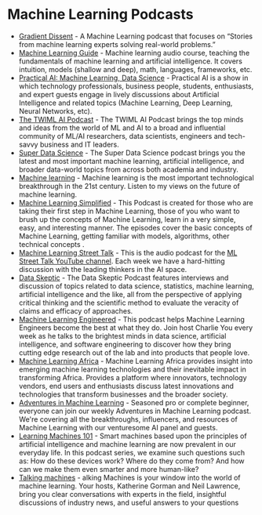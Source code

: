 # Machine Learning Podcasts

- [Gradient Dissent](https://wandb.ai/site/podcast) - A Machine Learning podcast that focuses on “Stories from machine learning experts solving real-world problems.”
- [Machine Learning Guide](https://podcasts.google.com/feed/aHR0cDovL21hY2hpbmVsZWFybmluZ2d1aWRlLmxpYnN5bi5jb20vcnNz) - Machine learning audio course, teaching the fundamentals of machine learning and artificial intelligence. It covers intuition, models (shallow and deep), math, languages, frameworks, etc.
- [Practical AI: Machine Learning, Data Science](https://podcasts.google.com/feed/aHR0cHM6Ly9jaGFuZ2Vsb2cuY29tL3ByYWN0aWNhbGFpL2ZlZWQ?sa=X&ved=0CAMQ4aUDahcKEwjIr8-Qm6fyAhUAAAAAHQAAAAAQAQ) - Practical AI is a show in which technology professionals, business people, students, enthusiasts, and expert guests engage in lively discussions about Artificial Intelligence and related topics (Machine Learning, Deep Learning, Neural Networks, etc). 
- [The TWIML AI Podcast](https://podcasts.google.com/feed/aHR0cHM6Ly9mZWVkcy5tZWdhcGhvbmUuZm0vTUxOMjE1NTYzNjE0Nw?sa=X&ved=0CAMQ4aUDahcKEwjA6rOip6fyAhUAAAAAHQAAAAAQAQ) - The TWIML AI Podcast brings the top minds and ideas from the world of ML and AI to a broad and influential community of ML/AI researchers, data scientists, engineers and tech-savvy business and IT leaders. 
- [Super Data Science](https://podcasts.google.com/feed/aHR0cHM6Ly9mZWVkcy5zb3VuZGNsb3VkLmNvbS91c2Vycy9zb3VuZGNsb3VkOnVzZXJzOjI1MzU4NTkwMC9zb3VuZHMucnNz?sa=X&ved=0CAMQ4aUDahcKEwjYy-nYp6fyAhUAAAAAHQAAAAAQAQ) - The Super Data Science podcast brings you the latest and most important machine learning, artificial intelligence, and broader data-world topics from across both academia and industry.
- [Machine learning](https://podcasts.google.com/feed/aHR0cHM6Ly9hbmNob3IuZm0vcy85ZGE2NWZjL3BvZGNhc3QvcnNz?sa=X&ved=0CBYQ27cFahcKEwjgzJTomqfyAhUAAAAAHQAAAAAQAg) - Machine learning is the most important technological breakthrough in the 21st century. Listen to my views on the future of machine learning. 
- [Machine Learning Simplified](https://podcasts.google.com/feed/aHR0cHM6Ly9hbmNob3IuZm0vcy8zMjdhZWJmOC9wb2RjYXN0L3Jzcw?sa=X&ved=0CBcQ27cFahcKEwjgzJTomqfyAhUAAAAAHQAAAAAQAg) - This Podcast is created for those who are taking their first step in Machine Learning, those of you who want to brush up the concepts of Machine Learning, learn in a very simple, easy, and interesting manner. The episodes cover the basic concepts of Machine Learning, getting familiar with models, algorithms, other technical concepts . 
- [Machine Learning Street Talk](https://podcasts.google.com/feed/aHR0cHM6Ly9hbmNob3IuZm0vcy8xZTRhMGVhYy9wb2RjYXN0L3Jzcw?sa=X&ved=0CBkQ27cFahcKEwjgzJTomqfyAhUAAAAAHQAAAAAQAg) - This is the audio podcast for the [ML Street Talk YouTube channel](https://www.youtube.com/c/MachineLearningStreetTalk). Each week we have a hard-hitting discussion with the leading thinkers in the AI space.    
- [Data Skeptic](https://podcasts.google.com/feed/aHR0cHM6Ly9kYXRhc2tlcHRpYy5saWJzeW4uY29tL3Jzcw?sa=X&ved=0CBoQ27cFahcKEwjgzJTomqfyAhUAAAAAHQAAAAAQAg) - The Data Skeptic Podcast features interviews and discussion of topics related to data science, statistics, machine learning, artificial intelligence and the like, all from the perspective of applying critical thinking and the scientific method to evaluate the veracity of claims and efficacy of approaches.
- [Machine Learning Engineered](https://podcasts.google.com/feed/aHR0cHM6Ly9mZWVkcy5jYXB0aXZhdGUuZm0vbWxlbmdpbmVlcmVkLw?sa=X&ved=0CBsQ27cFahcKEwjgzJTomqfyAhUAAAAAHQAAAAAQAg) - This podcast helps Machine Learning Engineers become the best at what they do. Join host Charlie You every week as he talks to the brightest minds in data science, artificial intelligence, and software engineering to discover how they bring cutting edge research out of the lab and into products that people love.
- [Machine Learning Africa](https://podcasts.google.com/feed/aHR0cHM6Ly9mZWVkLnBvZGJlYW4uY29tL2pvaGFuYnUvZmVlZC54bWw?sa=X&ved=0CBwQ27cFahcKEwjgzJTomqfyAhUAAAAAHQAAAAAQAg) - Machine Learning Africa provides insight into emerging machine learning technologies and their inevitable impact in transforming Africa. Provides a platform where innovators, technology vendors, end users and enthusiasts discuss latest innovations and technologies that transform businesses and the broader society. 
- [Adventures in Machine Learning](https://podcasts.google.com/feed/aHR0cHM6Ly9mZWVkcy5mZWVkd3JlbmNoLmNvbS9hZHZlbnR1cmVzLWluLW1hY2hpbmUtbGVhcm5pbmcucnNz?sa=X&ved=0CB8Q27cFahcKEwjgzJTomqfyAhUAAAAAHQAAAAAQAg) - Seasoned pro or complete beginner, everyone can join our weekly Adventures in Machine Learning podcast. We're covering all the breakthroughs, influencers, and resources of Machine Learning with our venturesome AI panel and guests.
- [Learning Machines 101](https://podcasts.google.com/feed/aHR0cDovL2xlYXJuaW5nbWFjaGluZXMxMDEubGlic3luLmNvbS9yc3M?sa=X&ved=0CCAQ27cFahcKEwjgzJTomqfyAhUAAAAAHQAAAAAQAg) -  Smart machines based upon the principles of artificial intelligence and machine learning are now prevalent in our everyday life. In this podcast series, we examine such questions such as: How do these devices work? Where do they come from? And how can we make them even smarter and more human-like?
- [Talking machines](https://podcasts.google.com/feed/aHR0cHM6Ly93d3cub21ueWNvbnRlbnQuY29tL2QvcGxheWxpc3QvYWFlYTRlNjktYWY1MS00OTVlLWFmYzktYTk3NjAxNDY5MjJiL2I5MmJhYTNjLWI5YzgtNDg4Yy1hYTllLWFhZmQwMDFjYmY2Ni8xMmFiYmMzYy1hZTUzLTQ4N2EtYjgzYi1hYWZkMDAxY2JmNzkvcG9kY2FzdC5yc3M?sa=X&ved=0CCEQ27cFahcKEwjgzJTomqfyAhUAAAAAHQAAAAAQAg) - alking Machines is your window into the world of machine learning. Your hosts, Katherine Gorman and Neil Lawrence, bring you clear conversations with experts in the field, insightful discussions of industry news, and useful answers to your questions